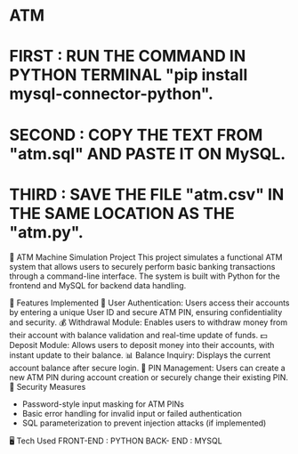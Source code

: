 # ATM
# FIRST : RUN THE COMMAND IN PYTHON TERMINAL "pip install mysql-connector-python".
# SECOND : COPY THE TEXT FROM "atm.sql" AND PASTE IT ON MySQL.
# THIRD : SAVE THE FILE "atm.csv" IN THE SAME LOCATION AS THE "atm.py".

🏦 ATM Machine Simulation Project
This project simulates a functional ATM system that allows users to securely perform basic banking transactions through a command-line interface. The system is built with Python for the frontend and MySQL for backend data handling.

🔧 Features Implemented
🔐 User Authentication: Users access their accounts by entering a unique User ID and secure ATM PIN, ensuring confidentiality and security.
💰 Withdrawal Module: Enables users to withdraw money from their account with balance validation and real-time update of funds.
💵 Deposit Module: Allows users to deposit money into their accounts, with instant update to their balance.
📊 Balance Inquiry: Displays the current account balance after secure login.
🔄 PIN Management: Users can create a new ATM PIN during account creation or securely change their existing PIN.
🔐 Security Measures
- Password-style input masking for ATM PINs
- Basic error handling for invalid input or failed authentication
- SQL parameterization to prevent injection attacks (if implemented)

🖥️ Tech Used
FRONT-END : PYTHON
BACK- END : MYSQL


